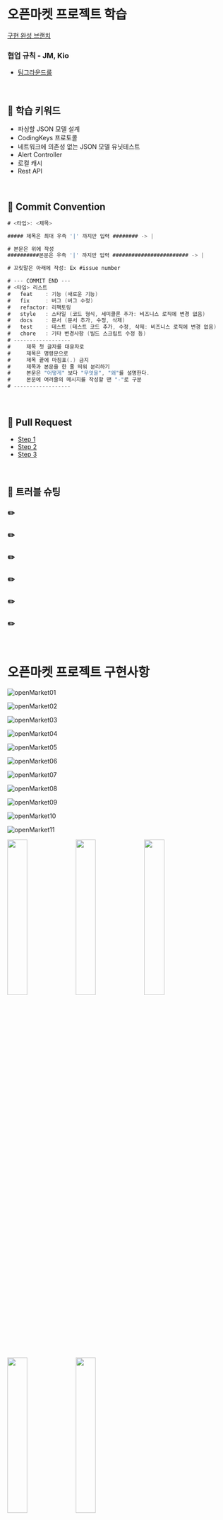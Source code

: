 
# 오픈마켓 프로젝트 학습

[구현 완성 브랜치 ](https://github.com/yagom-academy/ios-open-market/pull/32)

### 협업 규칙 - JM, Kio
- [팀그라운드룰](https://github.com/alwaysblu/ios-open-market/blob/main/Docs/%ED%8C%80%EA%B7%B8%EB%9D%BC%EC%9A%B4%EB%93%9C%EB%A3%B0.md)

<br>



## :pushpin: 학습 키워드

* 파싱할 JSON 모델 설계
* CodingKeys 프로토콜
* 네트워크에 의존성 없는 JSON 모델 유닛테스트
* Alert Controller
* 로컬 캐시
* Rest API

<br>

## :pushpin: Commit Convention

```swift
# <타입>: <제목>

##### 제목은 최대 우측 '|' 까지만 입력 ######## -> |

# 본문은 위에 작성
##########본문은 우측 '|' 까지만 입력 ######################## -> |

# 꼬릿말은 아래에 작성: Ex #issue number

# --- COMMIT END ---
# <타입> 리스트
#   feat    : 기능 (새로운 기능)
#   fix     : 버그 (버그 수정)
#   refactor: 리팩토링
#   style   : 스타일 (코드 형식, 세미콜론 추가: 비즈니스 로직에 변경 없음)
#   docs    : 문서 (문서 추가, 수정, 삭제)
#   test    : 테스트 (테스트 코드 추가, 수정, 삭제: 비즈니스 로직에 변경 없음)
#   chore   : 기타 변경사항 (빌드 스크립트 수정 등)
# ------------------
#     제목 첫 글자를 대문자로
#     제목은 명령문으로
#     제목 끝에 마침표(.) 금지
#     제목과 본문을 한 줄 띄워 분리하기
#     본문은 "어떻게" 보다 "무엇을", "왜"를 설명한다.
#     본문에 여러줄의 메시지를 작성할 땐 "-"로 구분
# ------------------
```

<br>

## :pushpin: Pull Request

* [Step 1](https://github.com/yagom-academy/ios-open-market/pull/19)
* [Step 2](https://github.com/yagom-academy/ios-open-market/pull/30)
* [Step 3](https://github.com/yagom-academy/ios-open-market/pull/32)



<br>

## :pushpin: 트러블 슈팅

### :pencil2:   


### :pencil2:   


### :pencil2:   


### :pencil2:   


### :pencil2:   


### :pencil2:   

<br>

# 오픈마켓 프로젝트 구현사항

![openMarket01](https://user-images.githubusercontent.com/75533266/120496941-f5ea2280-c3f8-11eb-8204-2386c57e292e.gif)



![openMarket02](https://user-images.githubusercontent.com/75533266/120496956-fa164000-c3f8-11eb-9bb9-691e0d2739f7.gif)

![openMarket03](https://user-images.githubusercontent.com/75533266/120497009-04383e80-c3f9-11eb-9804-bebc58911a81.gif)


![openMarket04](https://user-images.githubusercontent.com/75533266/120497072-11552d80-c3f9-11eb-89cd-af9eeed60306.gif)

![openMarket05](https://user-images.githubusercontent.com/75533266/120497104-1914d200-c3f9-11eb-92fb-ea421ef5375c.gif)

![openMarket06](https://user-images.githubusercontent.com/75533266/120497119-1c0fc280-c3f9-11eb-942e-6bff4ee7cbb4.gif)

![openMarket07](https://user-images.githubusercontent.com/75533266/120497148-216d0d00-c3f9-11eb-8af8-d0f222b25bea.gif)

![openMarket08](https://user-images.githubusercontent.com/75533266/120497164-23cf6700-c3f9-11eb-9091-01e812e6d313.gif)


![openMarket09](https://user-images.githubusercontent.com/75533266/120497183-2762ee00-c3f9-11eb-9fb8-8ef9581c6646.gif)

![openMarket10](https://user-images.githubusercontent.com/75533266/120497198-2af67500-c3f9-11eb-8f5a-bd19d9bb0b41.gif)


![openMarket11](https://user-images.githubusercontent.com/75533266/120497216-2d58cf00-c3f9-11eb-933c-84b30eb9b249.gif)

<img src="https://user-images.githubusercontent.com/75533266/125275270-c8728c00-e349-11eb-87da-1508cc374ede.gif" width="30%">

<img src="https://user-images.githubusercontent.com/75533266/125275319-d7f1d500-e349-11eb-9f4c-84c5d16a1c4d.gif" width="30%">

<img src="https://user-images.githubusercontent.com/75533266/125275332-da542f00-e349-11eb-90cf-c730fa1cb578.gif" width="30%">

<img src="https://user-images.githubusercontent.com/75533266/125275338-db855c00-e349-11eb-97a8-587ede6b37f1.gif" width="30%">

<img src="https://user-images.githubusercontent.com/75533266/125275345-dd4f1f80-e349-11eb-9669-fd171326b89d.gif" width="30%">










